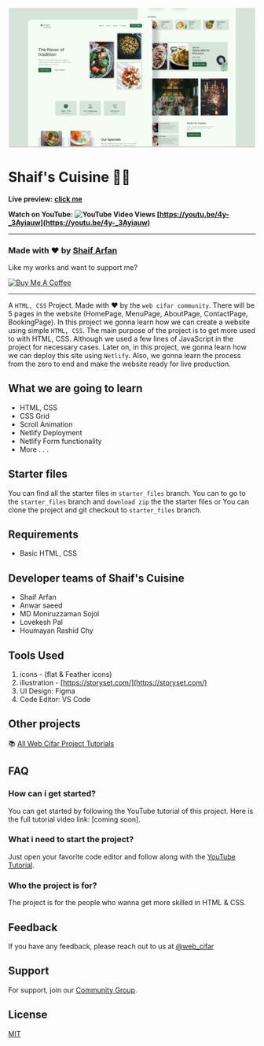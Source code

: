 ![](./readmeImg/banner.png)

# Shaif's Cuisine 👨‍🍳

**Live preview: [click me](http://shaif-s-cuisine.netlify.app)**

**Watch on YouTube: ![YouTube Video Views](https://img.shields.io/youtube/views/4y-_3Ayiauw) [https://youtu.be/4y-_3Ayiauw](https://youtu.be/4y-_3Ayiauw)**

---

### Made with ❤️ by [Shaif Arfan](https://www.instagram.com/shaifarfan08/)

Like my works and want to support me?

<a href="https://www.buymeacoffee.com/shaifarfan08" target="_blank"><img src="https://cdn.buymeacoffee.com/buttons/v2/default-blue.png" alt="Buy Me A Coffee" style="height: 45px !important;width: 162.75px !important;" ></a>

---

A `HTML, CSS` Project. Made with ♥ by the `web cifar community`. There will be 5 pages in the website (HomePage, MenuPage, AboutPage, ContactPage, BookingPage). In this project we gonna learn how we can create a website using simple `HTML, CSS`. The main purpose of the project is to get more used to with HTML, CSS. Although we used a few lines of JavaScript in the project for necessary cases. Later on, in this project, we gonna learn how we can deploy this site using `Netlify`. Also, we gonna learn the process from the zero to end and make the website ready for live production.

## What we are going to learn

- HTML, CSS
- CSS Grid
- Scroll Animation
- Netlify Deployment
- Netlify Form functionality
- More . . .

## Starter files

You can find all the starter files in `starter_files` branch. You can to go to the `starter_files` branch and `download zip` the the starter files or You can clone the project and git checkout to `starter_files` branch.

## Requirements

- Basic HTML, CSS

## Developer teams of Shaif's Cuisine

- Shaif Arfan
- Anwar saeed
- MD Moniruzzaman Sojol
- Lovekesh Pal
- Houmayan Rashid Chy

## Tools Used

1. icons - (flat & Feather icons)
2. illustration - [https://storyset.com/](https://storyset.com/)
3. UI Design: Figma
4. Code Editor: VS Code

## Other projects

📚 [All Web Cifar Project Tutorials](https://github.com/ShaifArfan/wc-project-tutorials)

## FAQ

### How can i get started?

You can get started by following the YouTube tutorial of this project. Here is the full tutorial video link: [coming soon].

### What i need to start the project?

Just open your favorite code editor and follow along with the [YouTube Tutorial](https://youtu.be/4y-_3Ayiauw).

### Who the project is for?

The project is for the people who wanna get more skilled in HTML & CSS.

## Feedback

If you have any feedback, please reach out to us at [@web_cifar](http://instagram.com/web_cifar)

## Support

For support, join our [Community Group](http://facebook.com/groups/webcifar).

## License

[MIT](https://choosealicense.com/licenses/mit/)
